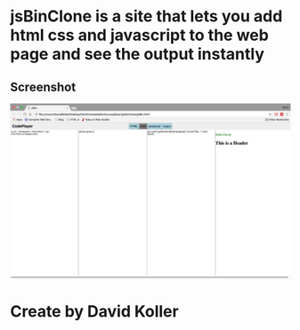 jsBinClone is a site that lets you add html css and javascript to the web page and see the output instantly
============================================================================================================


## Screenshot
[![IMAGE ALT TEXT HERE](https://github.com/kolldavi/Web-Development/blob/master/jsbinClone/ScreenShotJsBinClone.png?raw=true)](http://www.dkoller.com/Web-Development/jsbinClone/jsBin.html)



Create by David Koller
=======================
